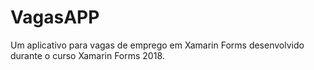 # VagasAPP
Um aplicativo para vagas de emprego em Xamarin Forms desenvolvido durante o curso Xamarin Forms 2018.
